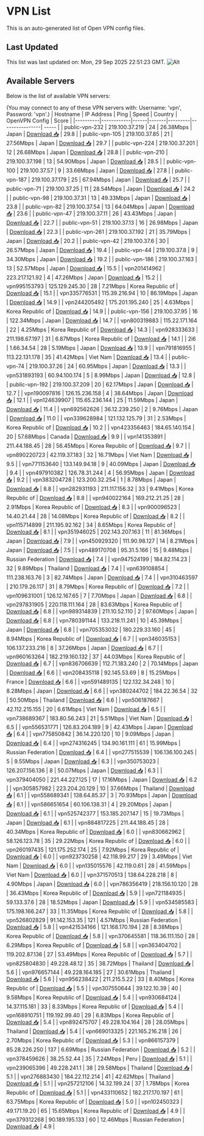 # VPN List

This is an auto-generated list of Open VPN config files.

## Last Updated

This list was last updated on: Mon, 29 Sep 2025 22:51:23 GMT.
![Alt](https://repobeats.axiom.co/api/embed/186b98318ef1479477931607c1ad7d823f12451f.svg "Repobeats analytics image")

## Available Servers

Below is the list of available VPN servers:

(You may connect to any of these VPN servers with: Username: 'vpn', Password: 'vpn'.)
| Hostname | IP Address | Ping | Speed | Country | OpenVPN Config | Score |
|----------|------------|------|-------|---------|----------------| ----- |
| public-vpn-232 | 219.100.37.219 | 24 | 26.38Mbps | Japan | [Download 📥](./configs/server_0_JP.ovpn) | 29.8 |
| public-vpn-105 | 219.100.37.85 | 21 | 27.56Mbps | Japan | [Download 📥](./configs/server_1_JP.ovpn) | 29.7 |
| public-vpn-224 | 219.100.37.201 | 12 | 26.68Mbps | Japan | [Download 📥](./configs/server_2_JP.ovpn) | 28.8 |
| public-vpn-210 | 219.100.37.198 | 13 | 54.90Mbps | Japan | [Download 📥](./configs/server_3_JP.ovpn) | 28.5 |
| public-vpn-100 | 219.100.37.57 | 9 | 33.66Mbps | Japan | [Download 📥](./configs/server_4_JP.ovpn) | 27.8 |
| public-vpn-187 | 219.100.37.179 | 25 | 67.94Mbps | Japan | [Download 📥](./configs/server_5_JP.ovpn) | 25.7 |
| public-vpn-71 | 219.100.37.25 | 11 | 28.54Mbps | Japan | [Download 📥](./configs/server_6_JP.ovpn) | 24.2 |
| public-vpn-98 | 219.100.37.31 | 13 | 49.33Mbps | Japan | [Download 📥](./configs/server_7_JP.ovpn) | 23.8 |
| public-vpn-82 | 219.100.37.54 | 13 | 64.04Mbps | Japan | [Download 📥](./configs/server_8_JP.ovpn) | 23.6 |
| public-vpn-47 | 219.100.37.11 | 26 | 43.43Mbps | Japan | [Download 📥](./configs/server_9_JP.ovpn) | 22.7 |
| public-vpn-51 | 219.100.37.13 | 16 | 26.98Mbps | Japan | [Download 📥](./configs/server_10_JP.ovpn) | 22.3 |
| public-vpn-261 | 219.100.37.192 | 21 | 35.79Mbps | Japan | [Download 📥](./configs/server_11_JP.ovpn) | 20.2 |
| public-vpn-42 | 219.100.37.6 | 30 | 26.57Mbps | Japan | [Download 📥](./configs/server_12_JP.ovpn) | 19.4 |
| public-vpn-44 | 219.100.37.8 | 9 | 34.30Mbps | Japan | [Download 📥](./configs/server_13_JP.ovpn) | 19.2 |
| public-vpn-186 | 219.100.37.163 | 13 | 52.57Mbps | Japan | [Download 📥](./configs/server_14_JP.ovpn) | 15.5 |
| vpn201414962 | 223.217.121.92 | 4 | 47.26Mbps | Japan | [Download 📥](./configs/server_15_JP.ovpn) | 15.2 |
| vpn995153793 | 125.129.245.30 | 28 | 7.21Mbps | Korea Republic of | [Download 📥](./configs/server_16_KR.ovpn) | 15.1 |
| vpn335776531 | 115.39.216.94 | 10 | 86.19Mbps | Japan | [Download 📥](./configs/server_17_JP.ovpn) | 14.9 |
| vpn244205492 | 175.201.195.240 | 25 | 4.63Mbps | Korea Republic of | [Download 📥](./configs/server_18_KR.ovpn) | 14.9 |
| public-vpn-156 | 219.100.37.95 | 16 | 122.34Mbps | Japan | [Download 📥](./configs/server_19_JP.ovpn) | 14.7 |
| vpn800319883 | 115.22.171.164 | 22 | 4.25Mbps | Korea Republic of | [Download 📥](./configs/server_20_KR.ovpn) | 14.3 |
| vpn928333633 | 211.198.67.197 | 31 | 6.87Mbps | Korea Republic of | [Download 📥](./configs/server_21_KR.ovpn) | 14.1 |
| 2i6 | 1.66.34.54 | 28 | 5.19Mbps | Japan | [Download 📥](./configs/server_22_JP.ovpn) | 13.9 |
| vpn791816955 | 113.22.131.178 | 35 | 41.42Mbps | Viet Nam | [Download 📥](./configs/server_23_VN.ovpn) | 13.4 |
| public-vpn-74 | 219.100.37.26 | 24 | 60.95Mbps | Japan | [Download 📥](./configs/server_24_JP.ovpn) | 13.3 |
| vpn531893193 | 60.94.100.174 | 5 | 8.99Mbps | Japan | [Download 📥](./configs/server_25_JP.ovpn) | 12.8 |
| public-vpn-192 | 219.100.37.209 | 20 | 62.17Mbps | Japan | [Download 📥](./configs/server_26_JP.ovpn) | 12.7 |
| vpn190097816 | 126.15.236.158 | 4 | 38.64Mbps | Japan | [Download 📥](./configs/server_27_JP.ovpn) | 12.1 |
| vpn124639907 | 115.65.236.144 | 25 | 11.59Mbps | Japan | [Download 📥](./configs/server_28_JP.ovpn) | 11.4 |
| vpn692562626 | 36.12.239.250 | 2 | 9.76Mbps | Japan | [Download 📥](./configs/server_29_JP.ovpn) | 11.0 |
| vpn339628984 | 121.132.125.79 | 31 | 2.53Mbps | Korea Republic of | [Download 📥](./configs/server_30_KR.ovpn) | 10.2 |
| vpn423356463 | 184.65.140.154 | 20 | 57.68Mbps | Canada | [Download 📥](./configs/server_31_CA.ovpn) | 9.9 |
| vpn141353891 | 211.44.188.45 | 28 | 56.45Mbps | Korea Republic of | [Download 📥](./configs/server_32_KR.ovpn) | 9.7 |
| vpn890220723 | 42.119.37.183 | 32 | 16.71Mbps | Viet Nam | [Download 📥](./configs/server_33_VN.ovpn) | 9.5 |
| vpn771153640 | 133.149.94.18 | 9 | 40.09Mbps | Japan | [Download 📥](./configs/server_34_JP.ovpn) | 9.4 |
| vpn497910382 | 126.78.31.244 | 4 | 56.95Mbps | Japan | [Download 📥](./configs/server_35_JP.ovpn) | 9.2 |
| vpn383204728 | 123.200.32.254 | 1 | 8.78Mbps | Japan | [Download 📥](./configs/server_36_JP.ovpn) | 8.8 |
| vpn282931193 | 211.117.156.32 | 33 | 9.41Mbps | Korea Republic of | [Download 📥](./configs/server_37_KR.ovpn) | 8.8 |
| vpn940022164 | 169.212.21.25 | 28 | 2.91Mbps | Korea Republic of | [Download 📥](./configs/server_38_KR.ovpn) | 8.3 |
| vpn900096523 | 14.40.21.44 | 28 | 14.08Mbps | Korea Republic of | [Download 📥](./configs/server_39_KR.ovpn) | 8.2 |
| vpn115714899 | 211.195.92.162 | 34 | 8.65Mbps | Korea Republic of | [Download 📥](./configs/server_40_KR.ovpn) | 8.1 |
| vpn351946025 | 202.143.207.163 | 11 | 81.36Mbps | Japan | [Download 📥](./configs/server_41_JP.ovpn) | 7.9 |
| vpn450929320 | 111.90.98.127 | 14 | 8.21Mbps | Japan | [Download 📥](./configs/server_42_JP.ovpn) | 7.5 |
| vpn489170708 | 95.31.5.166 | 15 | 9.48Mbps | Russian Federation | [Download 📥](./configs/server_43_RU.ovpn) | 7.4 |
| vpn947524199 | 184.82.114.23 | 32 | 9.89Mbps | Thailand | [Download 📥](./configs/server_44_TH.ovpn) | 7.4 |
| vpn639108854 | 111.238.163.76 | 3 | 82.74Mbps | Japan | [Download 📥](./configs/server_45_JP.ovpn) | 7.4 |
| vpn310463597 | 210.179.26.117 | 31 | 8.79Mbps | Korea Republic of | [Download 📥](./configs/server_46_KR.ovpn) | 7.2 |
| vpn109631001 | 126.12.167.65 | 7 | 7.70Mbps | Japan | [Download 📥](./configs/server_47_JP.ovpn) | 6.8 |
| vpn297831905 | 220.118.111.164 | 28 | 83.63Mbps | Korea Republic of | [Download 📥](./configs/server_48_KR.ovpn) | 6.8 |
| vpn989314839 | 211.10.52.110 | 2 | 97.60Mbps | Japan | [Download 📥](./configs/server_49_JP.ovpn) | 6.8 |
| vpn780391144 | 133.218.11.241 | 10 | 45.39Mbps | Japan | [Download 📥](./configs/server_50_JP.ovpn) | 6.8 |
| vpn705353032 | 180.229.33.160 | 45 | 8.94Mbps | Korea Republic of | [Download 📥](./configs/server_51_KR.ovpn) | 6.7 |
| vpn346035153 | 106.137.233.216 | 8 | 37.26Mbps | Japan | [Download 📥](./configs/server_52_JP.ovpn) | 6.7 |
| vpn960163264 | 182.219.160.132 | 37 | 44.03Mbps | Korea Republic of | [Download 📥](./configs/server_53_KR.ovpn) | 6.7 |
| vpn836706639 | 112.71.183.240 | 2 | 70.14Mbps | Japan | [Download 📥](./configs/server_54_JP.ovpn) | 6.6 |
| vpn208435118 | 92.145.53.69 | 8 | 15.25Mbps | France | [Download 📥](./configs/server_55_FR.ovpn) | 6.6 |
| vpn591489135 | 122.132.34.248 | 10 | 8.28Mbps | Japan | [Download 📥](./configs/server_56_JP.ovpn) | 6.6 |
| vpn380244702 | 184.22.36.54 | 32 | 50.50Mbps | Thailand | [Download 📥](./configs/server_57_TH.ovpn) | 6.6 |
| vpn506187667 | 42.112.215.155 | 20 | 6.61Mbps | Viet Nam | [Download 📥](./configs/server_58_VN.ovpn) | 6.5 |
| vpn738689367 | 183.80.56.243 | 21 | 5.51Mbps | Viet Nam | [Download 📥](./configs/server_59_VN.ovpn) | 6.5 |
| vpn556531771 | 126.83.204.189 | 9 | 42.43Mbps | Japan | [Download 📥](./configs/server_60_JP.ovpn) | 6.4 |
| vpn775850842 | 36.14.220.120 | 10 | 9.09Mbps | Japan | [Download 📥](./configs/server_61_JP.ovpn) | 6.4 |
| vpn274316245 | 134.90.161.111 | 61 | 15.99Mbps | Russian Federation | [Download 📥](./configs/server_62_RU.ovpn) | 6.4 |
| vpn277515539 | 106.136.100.245 | 5 | 9.55Mbps | Japan | [Download 📥](./configs/server_63_JP.ovpn) | 6.3 |
| vpn350753023 | 126.207.156.136 | 8 | 50.07Mbps | Japan | [Download 📥](./configs/server_64_JP.ovpn) | 6.3 |
| vpn379404050 | 221.44.227.125 | 17 | 17.16Mbps | Japan | [Download 📥](./configs/server_65_JP.ovpn) | 6.2 |
| vpn305857982 | 223.204.20.129 | 10 | 37.66Mbps | Thailand | [Download 📥](./configs/server_66_TH.ovpn) | 6.1 |
| vpn558689341 | 138.64.85.37 | 3 | 70.93Mbps | Japan | [Download 📥](./configs/server_67_JP.ovpn) | 6.1 |
| vpn586651654 | 60.106.138.31 | 4 | 29.20Mbps | Japan | [Download 📥](./configs/server_68_JP.ovpn) | 6.1 |
| vpn525742377 | 153.185.207.147 | 15 | 19.73Mbps | Japan | [Download 📥](./configs/server_69_JP.ovpn) | 6.1 |
| vpn884817225 | 211.44.188.45 | 28 | 40.34Mbps | Korea Republic of | [Download 📥](./configs/server_70_KR.ovpn) | 6.0 |
| vpn830662962 | 58.126.123.78 | 35 | 29.22Mbps | Korea Republic of | [Download 📥](./configs/server_71_KR.ovpn) | 6.0 |
| vpn260197435 | 121.175.252.174 | 25 | 7.92Mbps | Korea Republic of | [Download 📥](./configs/server_72_KR.ovpn) | 6.0 |
| vpn923730258 | 42.118.99.217 | 29 | 3.49Mbps | Viet Nam | [Download 📥](./configs/server_73_VN.ovpn) | 6.0 |
| vpn135015576 | 42.119.0.61 | 28 | 41.59Mbps | Viet Nam | [Download 📥](./configs/server_74_VN.ovpn) | 6.0 |
| vpn371570513 | 138.64.228.218 | 8 | 4.90Mbps | Japan | [Download 📥](./configs/server_75_JP.ovpn) | 6.0 |
| vpn786356419 | 218.156.10.120 | 28 | 36.43Mbps | Korea Republic of | [Download 📥](./configs/server_76_KR.ovpn) | 5.9 |
| vpn721184935 | 59.133.37.6 | 28 | 18.52Mbps | Japan | [Download 📥](./configs/server_77_JP.ovpn) | 5.9 |
| vpn534585583 | 175.198.166.247 | 33 | 11.35Mbps | Korea Republic of | [Download 📥](./configs/server_78_KR.ovpn) | 5.8 |
| vpn526802829 | 91.142.153.35 | 121 | 4.57Mbps | Russian Federation | [Download 📥](./configs/server_79_RU.ovpn) | 5.8 |
| vpn421534166 | 121.168.170.194 | 28 | 8.38Mbps | Korea Republic of | [Download 📥](./configs/server_80_KR.ovpn) | 5.8 |
| vpn370645581 | 118.36.111.150 | 28 | 6.29Mbps | Korea Republic of | [Download 📥](./configs/server_81_KR.ovpn) | 5.8 |
| vpn363404702 | 119.202.87.136 | 27 | 53.49Mbps | Korea Republic of | [Download 📥](./configs/server_82_KR.ovpn) | 5.7 |
| vpn825804830 | 49.228.48.12 | 35 | 38.72Mbps | Thailand | [Download 📥](./configs/server_83_TH.ovpn) | 5.6 |
| vpn976657144 | 49.228.164.185 | 27 | 30.61Mbps | Thailand | [Download 📥](./configs/server_84_TH.ovpn) | 5.6 |
| vpn956238422 | 211.215.5.22 | 33 | 8.40Mbps | Korea Republic of | [Download 📥](./configs/server_85_KR.ovpn) | 5.5 |
| vpn307550644 | 39.122.10.39 | 40 | 9.58Mbps | Korea Republic of | [Download 📥](./configs/server_86_KR.ovpn) | 5.4 |
| vpn930684124 | 14.37.115.181 | 33 | 8.33Mbps | Korea Republic of | [Download 📥](./configs/server_87_KR.ovpn) | 5.4 |
| vpn168910751 | 119.192.99.40 | 29 | 6.83Mbps | Korea Republic of | [Download 📥](./configs/server_88_KR.ovpn) | 5.4 |
| vpn892475707 | 49.228.104.164 | 28 | 28.05Mbps | Thailand | [Download 📥](./configs/server_89_TH.ovpn) | 5.4 |
| vpn669013325 | 221.165.216.218 | 26 | 2.70Mbps | Korea Republic of | [Download 📥](./configs/server_90_KR.ovpn) | 5.3 |
| vpn866157379 | 85.28.226.250 | 137 | 6.69Mbps | Russian Federation | [Download 📥](./configs/server_91_RU.ovpn) | 5.2 |
| vpn378459626 | 38.25.52.44 | 35 | 7.24Mbps | Peru | [Download 📥](./configs/server_92_PE.ovpn) | 5.1 |
| vpn239065396 | 49.228.241.1 | 38 | 29.58Mbps | Thailand | [Download 📥](./configs/server_93_TH.ovpn) | 5.1 |
| vpn276883430 | 184.22.112.214 | 41 | 42.62Mbps | Thailand | [Download 📥](./configs/server_94_TH.ovpn) | 5.1 |
| vpn257212106 | 14.32.199.24 | 37 | 1.78Mbps | Korea Republic of | [Download 📥](./configs/server_95_KR.ovpn) | 5.1 |
| vpn433110652 | 182.217.170.197 | 61 | 63.75Mbps | Korea Republic of | [Download 📥](./configs/server_96_KR.ovpn) | 5.0 |
| vpn102450323 | 49.171.19.20 | 65 | 15.65Mbps | Korea Republic of | [Download 📥](./configs/server_97_KR.ovpn) | 4.9 |
| vpn379312268 | 90.189.195.133 | 60 | 12.46Mbps | Russian Federation | [Download 📥](./configs/server_98_RU.ovpn) | 4.9 |
